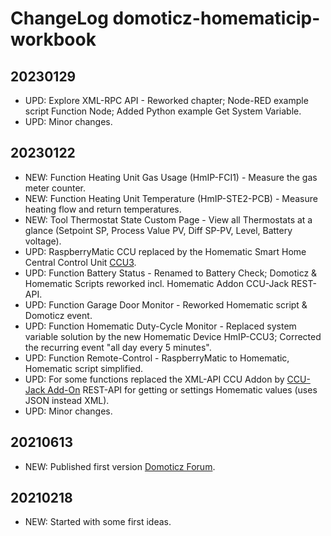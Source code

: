 # ChangeLog domoticz-homematicip-workbook

## 20230129
* UPD: Explore XML-RPC API - Reworked chapter; Node-RED example script Function Node; Added Python example Get System Variable.
* UPD: Minor changes.

## 20230122
* NEW: Function Heating Unit Gas Usage (HmIP-FCI1) - Measure the gas meter counter.
* NEW: Function Heating Unit Temperature (HmIP-STE2-PCB) - Measure heating flow and return temperatures.
* NEW: Tool Thermostat State Custom Page - View all Thermostats at a glance (Setpoint SP, Process Value PV, Diff SP-PV, Level, Battery voltage).
* UPD: RaspberryMatic CCU replaced by the Homematic Smart Home Central Control Unit [CCU3](https://www.homematic-ip.com/en/products/detail/smart-home-central-control-unit-ccu3.html).
* UPD: Function Battery Status - Renamed to Battery Check; Domoticz & Homematic Scripts reworked incl. Homematic Addon CCU-Jack REST-API.
* UPD: Function Garage Door Monitor - Reworked Homematic script & Domoticz event.
* UPD: Function Homematic Duty-Cycle Monitor - Replaced system variable solution by the new Homematic Device HmIP-CCU3; Corrected the recurring event "all day every 5 minutes".
* UPD: Function Remote-Control - RaspberryMatic to Homematic, Homematic script simplified.
* UPD: For some functions replaced the XML-API CCU Addon by [CCU-Jack Add-On](https://github.com/mdzio/ccu-jack) REST-API for getting or settings Homematic values (uses JSON instead XML).
* UPD: Minor changes.

## 20210613
* NEW: Published first version [Domoticz Forum](https://www.domoticz.com/forum/viewtopic.php?p=276229#p276229).

## 20210218
* NEW: Started with some first ideas.

